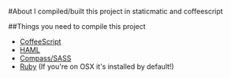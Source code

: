 #About
I compiled/built this project in staticmatic and coffeescript

##Things you need to compile this project
- [CoffeeScript](http://jashkenas.github.com/coffee-script/)
- [HAML](http://haml-lang.com)
- [Compass/SASS](http://compass-style.org/)
- [Ruby](http://rubygems.org/) (If you're on OSX it's installed by default!)